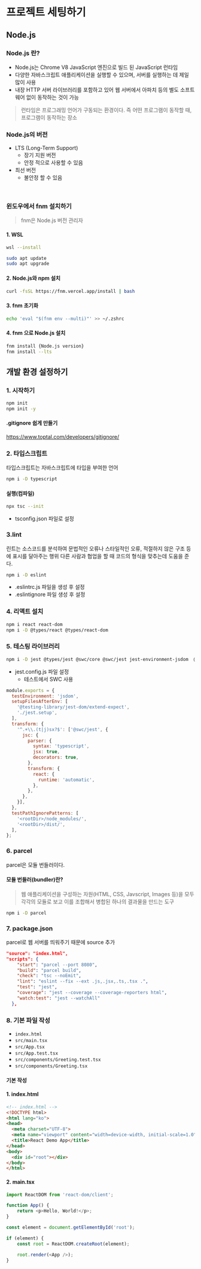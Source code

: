 # 프로젝트 세팅하기
## Node.js

### Node.js 란?

- Node.js는 Chrome V8 JavaScript 엔진으로 빌드 된 JavaScript 런타임
- 다양한 자바스크립트 애플리케이션을 실행할 수 있으며, 서버를 실행하는 데 제일 많이 사용
- 내장 HTTP 서버 라이브러리를 포함하고 있어 웹 서버에서 아파치 등의 별도 소프트웨어 없이 동작하는 것이 가능

> 런타임은 프로그래밍 언어가 구동되는 환경이다. 즉 어떤 프로그램이 동작할 때, 프로그램이 동작하는 장소

### Node.js의 버전

- LTS (Long-Term Support)
  - 장기 지원 버전
  - 안정 적으로 사용할 수 있음   
- 최선 버전
  - 불안정 할 수 있음
<br>

### 윈도우에서 fnm 설치하기

> fnm은 Node.js 버전 관리자

#### 1. WSL
  ```sh
  wsl --install

  sudo apt update
  sudo apt upgrade
  ```

#### 2. Node.js와 npm 설치
  ```sh
  curl -fsSL https://fnm.vercel.app/install | bash
  ```

#### 3. fnm 초기화
  ```sh
  echo 'eval "$(fnm env --multi)"' >> ~/.zshrc
  ```

#### 4. fnm 으로 Node.js 설치
```sh
fnm install {Node.js version}
fnm install --lts
```

## 개발 환경 설정하기
### 1. 시작하기
```sh
npm init
npm init -y
```

#### .gitignore 쉽게 만들기
https://www.toptal.com/developers/gitignore/

### 2. 타입스크립트

타입스크립트는 자바스크립트에 타입을 부여한 언어

```sh
npm i -D typescript
```
#### 실행(컴파일)
```sh
npx tsc --init
```
- tsconfig.json 파일로 설정

### 3.lint

린트는 소스코드를 분석하여 문법적인 오류나 스타일적인 오류, 적절하지 않은 구조 등에 표시를 달아주는 행위
다른 사람과 협업을 할 때 코드의 형식을 맞추는데 도움을 준다.

```sh
npm i -D eslint
```
- .eslintrc.js 파일을 생성 후 설정 
- .eslintignore 파일 생성 후 설정

### 4. 리액트 설치
```sh
npm i react react-dom
npm i -D @types/react @types/react-dom
```

### 5. 테스팅 라이브러리
```sh
npm i -D jest @types/jest @swc/core @swc/jest jest-environment-jsdom  @testing-library/react @testing-library/jest-dom
```

- jest.config.js 파일 설정
  - 테스트에서 SWC 사용

```javascript
module.exports = {
  testEnvironment: 'jsdom',
  setupFilesAfterEnv: [
    '@testing-library/jest-dom/extend-expect',
    './jest.setup',
  ],
  transform: {
    '^.+\\.(t|j)sx?$': ['@swc/jest', {
      jsc: {
        parser: {
          syntax: 'typescript',
          jsx: true,
          decorators: true,
        },
        transform: {
          react: {
            runtime: 'automatic',
          },
        },
      },
    }],
  },
  testPathIgnorePatterns: [
    '<rootDir>/node_modules/',
    '<rootDir>/dist/',
  ],
};
```

### 6. parcel

parcel은 모듈 번들러이다.

#### 모듈 번들러(bundler)란? 
> 웹 애플리케이션을 구성하는 자원(HTML, CSS, Javscript, Images 등)을 모두 각각의 모듈로 보고 이를 조합해서 병합된 하나의 결과물을 만드는 도구

```sh
npm i -D parcel
```

### 7. package.json

parcel로 웹 서버를 띄워주기 때문에 source 추가

```json
"source": "index.html", 
"scripts": {
    "start": "parcel --port 8080",
    "build": "parcel build",
    "check": "tsc --noEmit",
    "lint": "eslint --fix --ext .js,.jsx,.ts,.tsx .",
    "test": "jest",
    "coverage": "jest --coverage --coverage-reporters html",
    "watch:test": "jest --watchAll"
  },
```

### 8. 기본 파일 작성
- `index.html`
- `src/main.tsx`
- `src/App.tsx`
- `src/App.test.tsx`
- `src/components/Greeting.test.tsx`
- `src/components/Greeting.tsx`

#### 기본 작성
#### 1. index.html
```html
<!-- index.html -->
<!DOCTYPE html>
<html lang="ko">
<head>
  <meta charset="UTF-8">
  <meta name="viewport" content="width=device-width, initial-scale=1.0">
  <title>React Demo App</title>
</head>
<body>
  <div id="root"></div>
</body>
</html>
```

#### 2. main.tsx
```typescript
import ReactDOM from 'react-dom/client';

function App() {
	return <p>Hello, World!</p>;
}

const element = document.getElementById('root');

if (element) {
	const root = ReactDOM.createRoot(element);

	root.render(<App />);
}
```